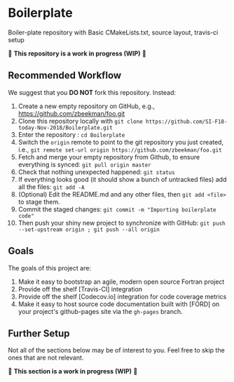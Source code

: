 # Boilerplate
Boiler-plate repository with Basic CMakeLists.txt, source layout, travis-ci setup

🚧 __This repository is a work in progress (WIP)__ 🚧

## Recommended Workflow

We suggest that you __DO NOT__ fork this repository. Instead:

1. Create a new empty repository on GitHub, e.g., https://github.com/zbeekman/foo.git
2. Clone this repository locally with `git clone https://github.com/SI-F18-today-Nov-2018/Boilerplate.git`
3. Enter the repository : `cd Boilerplate`
4. Switch the `origin` remote to point to the git repository you just created, i.e., 
     `git remote set-url origin https://github.com/zbeekman/foo.git`
5. Fetch and merge your empty repository from Github, to ensure everything is synced: 
     `git pull origin master`
6. Check that nothing unexpected happened: `git status`
7. If everything looks good (it should show a bunch of untracked files) add all the files: 
     `git add -A`
8. (Optional) Edit the README.md and any other files, then `git add <file>` to stage them.
9. Commit the staged changes: `git commit -m "Importing boilerplate code"`
10. Then push your shiny new project to synchronize with GitHub: 
      `git push --set-upstream origin ; git push --all origin`

## Goals

The goals of this project are:

1. Make it easy to bootstrap an agile, modern open source Fortran project
2. Provide off the shelf [Travis-CI] integration
3. Provide off the shelf [Codecov.io] integration for code coverage metrics
4. Make it easy to host source code documentation built with [FORD] on your project's
   github-pages site via the `gh-pages` branch.

## Further Setup

Not all of the sections below may be of interest to you. Feel free to skip the ones that
are not relevant.

🚧 __This section is a work in progress (WIP)__ 🚧
